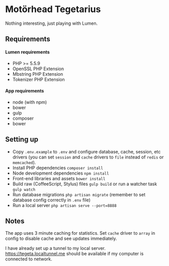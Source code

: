 Motörhead Tegetarius
====================

Nothing interesting, just playing with Lumen.

## Requirements

#### Lumen requirements

 - PHP >= 5.5.9
 - OpenSSL PHP Extension
 - Mbstring PHP Extension
 - Tokenizer PHP Extension

#### App requirements
 - node (with npm)
 - bower
 - gulp
 - composer
 - bower

## Setting up

 - Copy `.env.example` to `.env` and configure database, cache, session, etc drivers (you can set `session` and `cache` drivers to `file` instead of `redis` or `memcached`).
 - Install PHP dependencies `composer install`
 - Node development dependencies `npm install`
 - Front-end libraries and assets `bower install`
 - Build raw (CoffeeScript, Stylus) files `gulp build` or run a watcher task `gulp watch`
 - Run database migrations `php artisan migrate` (remember to set database config correctly in `.env` file)
 - Run a local server `php artisan serve --port=8888`

## Notes

The app uses 3 minute caching for statistics. Set `cache` driver to `array` in config to disable cache and see updates immediately.

I have already set up a tunnel to my local server. https://tegeta.localtunnel.me should be available if my computer is connected to network.
